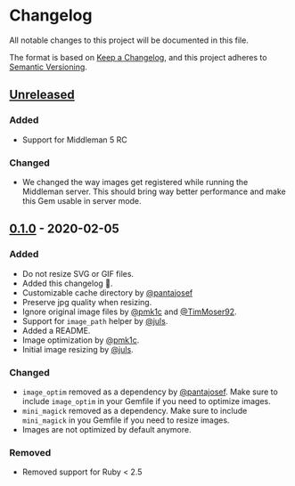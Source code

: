 # Changelog
All notable changes to this project will be documented in this file.

The format is based on [Keep a Changelog](https://keepachangelog.com/en/1.0.0/),
and this project adheres to [Semantic Versioning](https://semver.org/spec/v2.0.0.html).

## [Unreleased]
### Added
- Support for Middleman 5 RC
### Changed
- We changed the way images get registered while running the Middleman server.
  This should bring way better performance and make this Gem usable in server mode.

## [0.1.0] - 2020-02-05
### Added
- Do not resize SVG or GIF files.
- Added this changelog 🎊.
- Customizable cache directory by [@pantajosef](https://github.com/pantajosef)
- Preserve jpg quality when resizing.
- Ignore original image files by [@pmk1c](https://github.com/pmk1c) and [@TimMoser92](https://github.com/TimMoser92).
- Support for `image_path` helper by [@juls](https://github.com/juls).
- Added a README.
- Image optimization by [@pmk1c](https://github.com/pmk1c).
- Initial image resizing by [@juls](https://github.com/juls).

### Changed
- `image_optim` removed as a dependency by [@pantajosef](https://github.com/pantajosef).
  Make sure to include `image_optim` in your Gemfile if you need to optimize images.
- `mini_magick` removed as a dependency.
  Make sure to include `mini_magick` in you Gemfile if you need to resize images.
- Images are not optimized by default anymore.

### Removed
- Removed support for Ruby < 2.5

[Unreleased]: https://github.com/zweitag/middleman-images/compare/v0.1.0...HEAD
[0.1.0]: https://github.com/zweitag/middleman-images/releases/tag/v0.1.0
